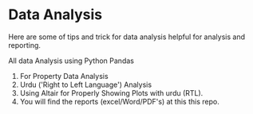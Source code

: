 
# Data Analysis

Here are some of tips and trick for data analysis helpful for analysis and reporting.

All data Analysis using Python Pandas 

1. For Property Data Analysis
2. Urdu ('Right to Left Language') Analysis
3. Using Altair for Properly Showing Plots with urdu (RTL).
4. You will find the reports (excel/Word/PDF's) at this this repo.


